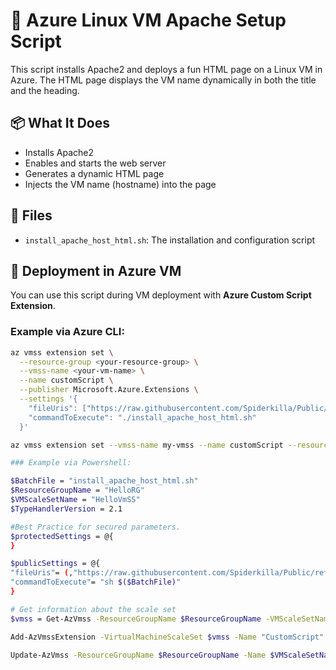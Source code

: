 
# 🐧 Azure Linux VM Apache Setup Script

This script installs Apache2 and deploys a fun HTML page on a Linux VM in Azure. The HTML page displays the VM name dynamically in both the title and the heading.

## 📦 What It Does

- Installs Apache2
- Enables and starts the web server
- Generates a dynamic HTML page
- Injects the VM name (hostname) into the page

## 📂 Files

- `install_apache_host_html.sh`: The installation and configuration script

## 🚀 Deployment in Azure VM

You can use this script during VM deployment with **Azure Custom Script Extension**.

### Example via Azure CLI:

```bash
az vmss extension set \
  --resource-group <your-resource-group> \
  --vmss-name <your-vm-name> \
  --name customScript \
  --publisher Microsoft.Azure.Extensions \
  --settings '{
    "fileUris": ["https://raw.githubusercontent.com/Spiderkilla/Public/refs/heads/main/VMSS/install_apache_host_html.sh"],
    "commandToExecute": "./install_apache_host_html.sh"
  }'

az vmss extension set --vmss-name my-vmss --name customScript --resource-group my-group --version 2.0 --publisher Microsoft.Azure.Extensions --settings '{"commandToExecute": "echo testing"}'

### Example via Powershell:

$BatchFile = "install_apache_host_html.sh"
$ResourceGroupName = "HelloRG"
$VMScaleSetName = "HelloVmSS"
$TypeHandlerVersion = 2.1

#Best Practice for secured parameters.
$protectedSettings = @{
}

$publicSettings = @{ 
"fileUris"= (,"https://raw.githubusercontent.com/Spiderkilla/Public/refs/heads/main/VMSS/$($BatchFile)");
"commandToExecute"= "sh $($BatchFile)"
}

# Get information about the scale set
$vmss = Get-AzVmss -ResourceGroupName $ResourceGroupName -VMScaleSetName $VMScaleSetName

Add-AzVmssExtension -VirtualMachineScaleSet $vmss -Name "CustomScript" -Publisher "Microsoft.Azure.Extensions" -Type "CustomScript" -TypeHandlerVersion $TypeHandlerVersion -AutoUpgradeMinorVersion $true -Setting $publicSettings -ProtectedSetting $protectedSettings

Update-AzVmss -ResourceGroupName $ResourceGroupName -Name $VMScaleSetName -VirtualMachineScaleSet $vmss
